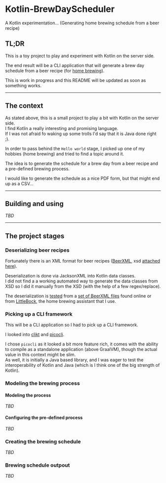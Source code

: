 # Kotlin-BrewDayScheduler

A Kotlin experimentation... (Generating home brewing schedule from a beer recipe)

## TL;DR

This is a toy project to play and experiment with Kotlin on the server side.

The end result will be a CLI application that will generate a brew day schedule from a beer recipe (for
[home brewing](https://learn.kegerator.com/how-to-brew-beer/)).

This is work in progress and this README will be updated as soon as something works.

----

## The context

As stated above, this is a small project to play a bit with Kotlin on the server side.  
I find Kotlin a really interesting and promising language.  
If I was not afraid fo waking up some trolls I'd say that it is Java done right ;).

In order to pass behind the `Hello world` stage, I picked up one of my hobbies (home brewing) and tried to find a topic
around it.

The idea is to generate the schedule for a brew day from a beer recipe and a pre-defined brewing process.

I would like to generate the schedule as a nice PDF form, but that might end up as a CSV...

---

## Building and using

_TBD_

---

## The project stages

### Deserializing beer recipes

Fortunately there is an XML format for beer recipes ([BeerXML](http://www.beerxml.com/beerxml.htm),
xsd [attached here](resources/BeerXML1.xsd)).

Deserialization is done via JacksonXML into Kotlin data classes.  
I did not find a a working automated way to generate the data classes from XSD so I did it manually from the XSD
(with the help of a few regex/replace).

The deserialization is [tested](src/test/kotlin/beerxml/RecipeTest.kt) from
a [set of BeerXML files](src/test/resources/recipes)
found online or from [LittleBock](https://www.littlebock.fr/), the home brewing assistant that I use.

### Picking up a CLI framework

This will be a CLI application so I had to pick up a CLI framework.

I looked into [clikt](https://github.com/ajalt/clikt) and [picocli](https://picocli.info/).

I chose `picocli` as it looked a bit more feature rich, it comes with the ability to compile as a standalone
application (above GraalVM), though the actual value in this context might be slim.  
As well, it is initially a Java based library, and I was eager to test the interoperability of Kotlin and Java (which is
I think one of the big strength of Kotlin).

### Modeling the brewing process

#### Modeling the process

_TBD_

#### Configuring the pre-defined process

_TBD_

### Creating the brewing schedule

_TBD_

### Brewing schedule outpout

_TBD_
